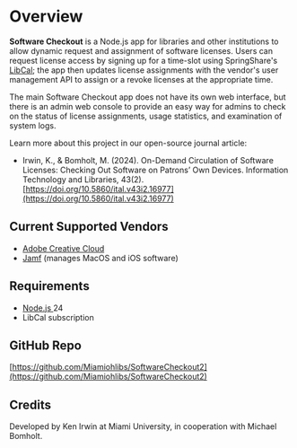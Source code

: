 # Overview

**Software Checkout** is a Node.js app for libraries and other institutions to allow dynamic request and assignment of software licenses. Users can request license access by signing up for a time-slot using SpringShare's [LibCal](https://www.springshare.com/libcal/); the app then updates license assignments with the vendor's user management API to assign or a revoke licenses at the appropriate time.

The main Software Checkout app does not have its own web interface, but there is an admin web console to provide an easy way for admins to check on the status of license assignments, usage statistics, and examination of system logs.

Learn more about this project in our open-source journal article:

* Irwin, K., & Bomholt, M. (2024). On-Demand Circulation of Software Licenses: Checking Out Software on Patrons’ Own Devices. Information Technology and Libraries, 43(2). [https://doi.org/10.5860/ital.v43i2.16977](https://doi.org/10.5860/ital.v43i2.16977)

## Current Supported Vendors

* [Adobe Creative Cloud](https://www.adobe.com/creativecloud.html)
* [Jamf](https://www.jamf.com/) (manages MacOS and iOS software)

## Requirements

* [Node.js ](https://nodejs.org/en/about)24
* LibCal subscription

## GitHub Repo

[https://github.com/Miamiohlibs/SoftwareCheckout2](https://github.com/Miamiohlibs/SoftwareCheckout2)

## Credits

Developed by Ken Irwin at Miami University, in cooperation with Michael Bomholt.

